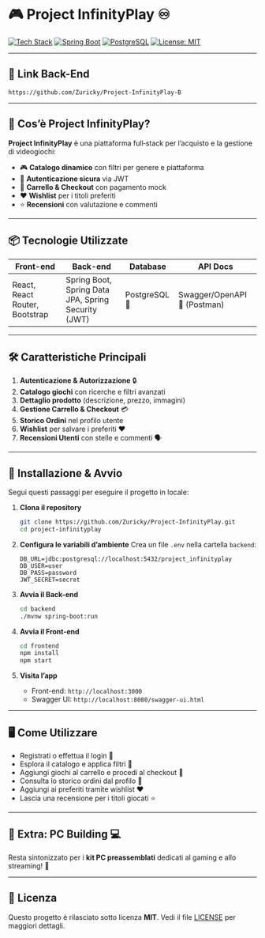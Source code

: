 # 🎮 Project InfinityPlay ♾️

[![Tech Stack](https://img.shields.io/badge/React-17.0.2-blue?logo=react\&logoColor=white)](https://reactjs.org/) [![Spring Boot](https://img.shields.io/badge/Spring--Boot-2.6.0-green?logo=spring\&logoColor=white)](https://spring.io/projects/spring-boot) [![PostgreSQL](https://img.shields.io/badge/PostgreSQL-13-316192?logo=postgresql\&logoColor=white)](https://www.postgresql.org/) [![License: MIT](https://img.shields.io/badge/License-MIT-yellow.svg)](LICENSE)

---

## 🔗 Link Back-End

`https://github.com/Zuricky/Project-InfinityPlay-B`

---

## 📖 Cos’è Project InfinityPlay?

**Project InfinityPlay** è una piattaforma full‑stack per l’acquisto e la gestione di videogiochi:

* 🎮 **Catalogo dinamico** con filtri per genere e piattaforma
* 🔐 **Autenticazione sicura** via JWT
* 🛒 **Carrello & Checkout** con pagamento mock
* ❤️ **Wishlist** per i titoli preferiti
* ⭐ **Recensioni** con valutazione e commenti

---

## 📦 Tecnologie Utilizzate

| Front-end                      | Back-end                                            | Database      | API Docs                     |
| ------------------------------ | --------------------------------------------------- | ------------- | ---------------------------- |
| React, React Router, Bootstrap | Spring Boot, Spring Data JPA, Spring Security (JWT) | PostgreSQL 🐘 | Swagger/OpenAPI 📝 (Postman)|

---

## 🛠️ Caratteristiche Principali

1. **Autenticazione & Autorizzazione** 🔒
2. **Catalogo giochi** con ricerche e filtri avanzati
3. **Dettaglio prodotto** (descrizione, prezzo, immagini)
4. **Gestione Carrello & Checkout** 💳
5. **Storico Ordini** nel profilo utente
6. **Wishlist** per salvare i preferiti ❤️
7. **Recensioni Utenti** con stelle e commenti 🗣️

---

## 🚀 Installazione & Avvio

Segui questi passaggi per eseguire il progetto in locale:

1. **Clona il repository**

   ```bash
   git clone https://github.com/Zuricky/Project-InfinityPlay.git
   cd project-infinityplay
   ```

2. **Configura le variabili d’ambiente**
   Crea un file `.env` nella cartella `backend`:

   ```env
   DB_URL=jdbc:postgresql://localhost:5432/project_infinityplay
   DB_USER=user
   DB_PASS=password
   JWT_SECRET=secret
   ```

3. **Avvia il Back-end**

   ```bash
   cd backend
   ./mvnw spring-boot:run
   ```

4. **Avvia il Front-end**

   ```bash
   cd frontend
   npm install
   npm start
   ```

5. **Visita l’app**

   * Front-end: `http://localhost:3000`
   * Swagger UI: `http://localhost:8080/swagger-ui.html`

---

## 🖥️ Come Utilizzare

* Registrati o effettua il login 🔑
* Esplora il catalogo e applica filtri 🎲
* Aggiungi giochi al carrello e procedi al checkout 🛒
* Consulta lo storico ordini dal profilo 📂
* Aggiungi ai preferiti tramite wishlist ❤️
* Lascia una recensione per i titoli giocati ⭐

---

## 🎁 Extra: PC Building 💻

Resta sintonizzato per i **kit PC preassemblati** dedicati al gaming e allo streaming! 🔧

---

## 📄 Licenza

Questo progetto è rilasciato sotto licenza **MIT**. Vedi il file [LICENSE](LICENSE) per maggiori dettagli.
